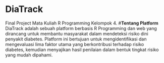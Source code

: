 # DiaTrack
Final Project Mata Kuliah R Programming Kelompok 4.
#**Tentang Platform**
DiaTrack adalah sebuah platform berbasis R Programming dan web yang dirancang untuk membantu masyarakat dalam mendeteksi risiko dini penyakit diabetes. Platform ini bertujuan untuk mengidentifikasi dan mengevaluasi lima faktor utama yang berkontribusi terhadap risiko diabetes, kemudian menyajikan hasil penilaian dalam bentuk tingkat risiko yang mudah dipahami.
